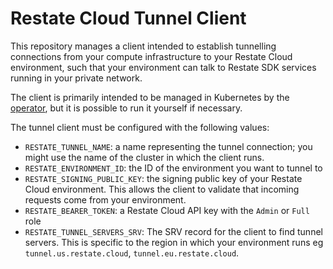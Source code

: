 # Restate Cloud Tunnel Client

This repository manages a client intended to establish tunnelling connections from your compute infrastructure
to your Restate Cloud environment, such that your environment can talk to Restate SDK services running in your
private network.

The client is primarily intended to be managed in Kubernetes by the [operator](https://github.com/restatedev/restate-operator), but it is possible to run it yourself if necessary.

The tunnel client must be configured with the following values:
- `RESTATE_TUNNEL_NAME`: a name representing the tunnel connection; you might use the name of the cluster in which the client runs.
- `RESTATE_ENVIRONMENT_ID`: the ID of the environment you want to tunnel to
- `RESTATE_SIGNING_PUBLIC_KEY`: the signing public key of your Restate Cloud environment. This allows the client to validate that incoming requests come from your environment.
- `RESTATE_BEARER_TOKEN`: a Restate Cloud API key with the `Admin` or `Full` role
- `RESTATE_TUNNEL_SERVERS_SRV`: The SRV record for the client to find tunnel servers. This is specific to the region in which your environment runs eg `tunnel.us.restate.cloud`, `tunnel.eu.restate.cloud`.
